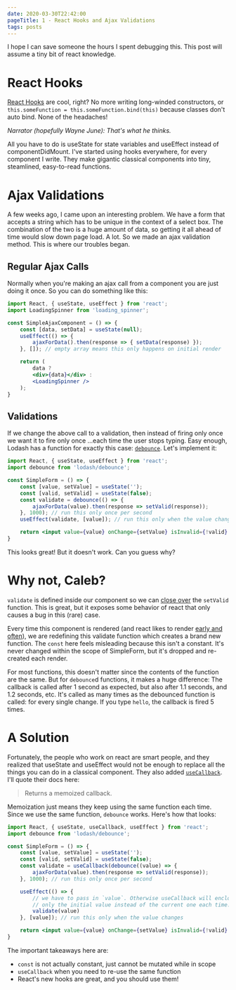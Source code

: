 ```yaml
---
date: 2020-03-30T22:42:00
pageTitle: 1 - React Hooks and Ajax Validations
tags: posts
---
```

I hope I can save someone the hours I spent debugging this. This post will assume a tiny bit of react knowledge.

# React Hooks
[React Hooks](https://reactjs.org/docs/hooks-intro.html) are cool, right? No more writing long-winded constructors, or `this.someFunction = this.someFunction.bind(this)` because classes don't auto bind. None of the headaches!

_Narrator (hopefully Wayne June): That's what he thinks._

All you have to do is useState for state variables and useEffect instead of componentDidMount. I've started using hooks everywhere, for every component I write. They make gigantic classical components into tiny, steamlined, easy-to-read functions.

# Ajax Validations
A few weeks ago, I came upon an interesting problem. We have a form that accepts a string which has to be unique in the context of a select box. The combination of the two is a huge amount of data, so getting it all ahead of time would slow down page load. A lot. So we made an ajax validation method. This is where our troubles began.

## Regular Ajax Calls
Normally when you're making an ajax call from a component you are just doing it once. So you can do something like this:
```jsx
import React, { useState, useEffect } from 'react';
import LoadingSpinner from 'loading_spinner';

const SimpleAjaxComponent = () => {
    const [data, setData] = useState(null);
    useEffect(() => {
        ajaxForData().then(response => { setData(response) });
    }, []); // empty array means this only happens on initial render

    return (
        data ?
        <div>{data}</div> :
        <LoadingSpinner />
    );
}
```

## Validations
If we change the above call to a validation, then instead of firing only once we want it to fire only once ...each time the user stops typing. Easy enough, Lodash has a function for exactly this case: [`debounce`](https://lodash.com/docs/#debounce). Let's implement it:
```jsx
import React, { useState, useEffect } from 'react';
import debounce from 'lodash/debounce';

const SimpleForm = () => {
    const [value, setValue] = useState('');
    const [valid, setValid] = useState(false);
    const validate = debounce(() => {
        ajaxForData(value).then(response => setValid(response));
    }, 1000); // run this only once per second
    useEffect(validate, [value]); // run this only when the value changes

    return <input value={value} onChange={setValue} isInvalid={!valid} />;
}
```

This looks great! But it doesn't work. Can you guess why?

# Why not, Caleb?
`validate` is defined inside our component so we can [close over](https://developer.mozilla.org/en-US/docs/Web/JavaScript/Closures) the `setValid` function. This is great,  but it exposes some behavior of react that only causes a bug in this (rare) case.

Every time this component is rendered (and react likes to render [early and often](https://thoughtbot.com/blog/react-rendering-misconception)), we are redefining this validate function which creates a brand new function. The `const` here feels misleading because this isn't a constant. It's never changed within the scope of SimpleForm, but it's dropped and re-created each render.

For most functions, this doesn't matter since the contents of the function are the same. But for `debounce`d functions, it makes a huge difference: The callback is called after 1 second as expected, but also after 1.1 seconds, and 1.2 seconds, etc. It's called as many times as the debounced function is called: for every single change. If you type `hello`, the callback is fired 5 times.

# A Solution
Fortunately, the people who work on react are smart people, and they realized that useState and useEffect would not be enough to replace all the things you can do in a classical component. They also added [`useCallback`](https://reactjs.org/docs/hooks-reference.html#usecallback). I'll quote their docs here:

> Returns a memoized callback.

Memoization just means they keep using the same function each time. Since we use the same function, `debounce` works. Here's how that looks:
```jsx
import React, { useState, useCallback, useEffect } from 'react';
import debounce from 'lodash/debounce';

const SimpleForm = () => {
    const [value, setValue] = useState('');
    const [valid, setValid] = useState(false);
    const validate = useCallback(debounce((value) => {
        ajaxForData(value).then(response => setValid(response));
    }, 1000); // run this only once per second

    useEffect(() => {
        // we have to pass in `value`. Otherwise useCallback will enclose
        // only the initial value instead of the current one each time.
        validate(value)
    }, [value]); // run this only when the value changes

    return <input value={value} onChange={setValue} isInvalid={!valid} />;
}
```

The important takeaways here are:
- `const` is not actually constant, just cannot be mutated while in scope
- `useCallback` when you need to re-use the same function
- React's new hooks are great, and you should use them!

